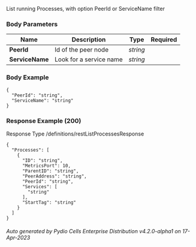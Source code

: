 






 
List running Processes, with option PeerId or ServiceName filter  


### Body Parameters

Name | Description | Type | Required
---|---|---|---
**PeerId** | Id of the peer node | _string_ |   
**ServiceName** | Look for a service name | _string_ |   


### Body Example
```
{
  "PeerId": "string",
  "ServiceName": "string"
}
```






### Response Example (200)
Response Type /definitions/restListProcessesResponse

```
{
  "Processes": [
    {
      "ID": "string",
      "MetricsPort": 10,
      "ParentID": "string",
      "PeerAddress": "string",
      "PeerId": "string",
      "Services": [
        "string"
      ],
      "StartTag": "string"
    }
  ]
}
```




###### Auto generated by Pydio Cells Enterprise Distribution v4.2.0-alpha1 on 17-Apr-2023

